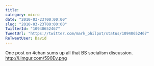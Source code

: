 ```yaml
---
title: 
category: micro
date: "2010-03-23T00:00:00"
slug: "2010-03-23T00:00:00"
TwitterId: "10940652467"
TweetUrl: "https://twitter.com/mark_philpot/status/10940652467"
ReTweetUser: David
---
```


<i class="fa fa-retweet" aria-hidden="true"></i> One post on 4chan sums up all
that BS socialism discussion. http://i.imgur.com/590Ev.png
